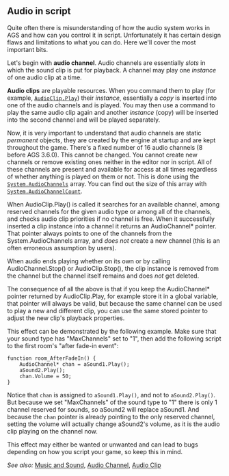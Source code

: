 ## Audio in script

Quite often there is misunderstanding of how the audio system works in AGS and how can you control it in script. Unfortunately it has certain design flaws and limitations to what you can do. Here we'll cover the most important bits.

Let's begin with **audio channel**. Audio channels are essentially *slots* in which the sound clip is put for playback. A channel may play one *instance* of one audio clip at a time.

**Audio clips** are playable resources. When you command them to play (for example, [`AudioClip.Play`](AudioClip#audioclipplay)) their _instance_, essentially a *copy* is inserted into one of the audio channels and is played. You may then use a command to play the same audio clip again and another _instance_ (copy) will be inserted into the second channel and will be played separately.

Now, it is very important to understand that audio channels are static _permanent_ objects, they are created by the engine at startup and are kept throughout the game. There's a fixed number of 16 audio channels (8 before AGS 3.6.0). This cannot be changed. You cannot create new channels or remove existing ones neither in the editor nor in script. All of these channels are present and available for access at all times regardless of whether anything is played on them or not. This is done using the [`System.AudioChannels`](System#systemaudiochannels) array. You can find out the size of this array with [`System.AudioChannelCount`](System#systemaudiochannelcount).

When AudioClip.Play() is called it searches for an available channel, among reserved channels for the given audio type or among all of the channels, and checks audio clip priorities if no channel is free. When it successfully inserted a clip instance into a channel it returns an AudioChannel* pointer. That pointer always points to one of the channels from the System.AudioChannels array, and *does not* create a new channel (this is an often erroneous assumption by users).

When audio ends playing whether on its own or by calling AudioChannel.Stop() or AudioClip.Stop(), the clip instance is removed from the channel but the channel itself remains and does *not* get deleted.

The consequence of all the above is that if you keep the AudioChannel* pointer returned by AudioClip.Play, for example store it in a global variable, that pointer will always be valid, but because the same channel can be used to play a new and different clip, you can use the same stored pointer to adjust the new clip's playback properties.

This effect can be demonstrated by the following example. Make sure that your sound type has "MaxChannels" set to "1", then add the following script to the first room's "after fade-in event":

```
function room_AfterFadeIn() {
    AudioChannel* chan = aSound1.Play();
    aSound2.Play();
    chan.Volume = 50;
}
```

Notice that `chan` is assigned to `aSound1.Play()`, and not to `aSound2.Play()`. But because we set "MaxChannels" of the sound type to "1" there is only 1 channel reserved for sounds, so aSound2 will replace aSound1. And because the `chan` pointer is already pointing to the only reserved channel, setting the volume will actually change aSound2's volume, as it is the audio clip playing on the channel now.

This effect may either be wanted or unwanted and can lead to bugs depending on how you script your game, so keep this in mind.


*See also:* [Music and Sound](MusicAndSound), [Audio Channel](AudioChannel), [Audio Clip](AudioClip)
